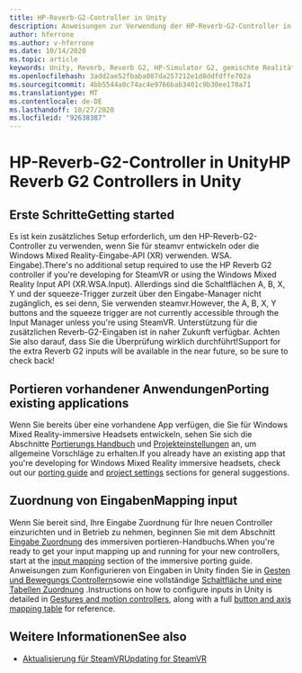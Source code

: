 ```yaml
---
title: HP-Reverb-G2-Controller in Unity
description: Anweisungen zur Verwendung der HP-Reverb-G2-Controller in steamvr und Windows Mixed Reality.
author: hferrone
ms.author: v-hferrone
ms.date: 10/14/2020
ms.topic: article
keywords: Unity, Reverb, Reverb G2, HP-Simulator G2, gemischte Realität, Entwicklung, Motion Controller, Benutzereingaben, Features, neues Projekt, Emulator, Dokumentation, Anleitungen, Features, Hologramme, Spieleentwicklung
ms.openlocfilehash: 3add2ae52fbaba087da257212e1d8ddfdffe702a
ms.sourcegitcommit: 4bb5544a0c74ac4e9766bab3401c9b30ee170a71
ms.translationtype: MT
ms.contentlocale: de-DE
ms.lasthandoff: 10/27/2020
ms.locfileid: "92638387"
---
```

# <a name="hp-reverb-g2-controllers-in-unity"></a><span data-ttu-id="a3927-104">HP-Reverb-G2-Controller in Unity</span><span class="sxs-lookup"><span data-stu-id="a3927-104">HP Reverb G2 Controllers in Unity</span></span>

## <a name="getting-started"></a><span data-ttu-id="a3927-105">Erste Schritte</span><span class="sxs-lookup"><span data-stu-id="a3927-105">Getting started</span></span>

<span data-ttu-id="a3927-106">Es ist kein zusätzliches Setup erforderlich, um den HP-Reverb-G2-Controller zu verwenden, wenn Sie für steamvr entwickeln oder die Windows Mixed Reality-Eingabe-API (XR) verwenden. WSA. Eingabe).</span><span class="sxs-lookup"><span data-stu-id="a3927-106">There's no additional setup required to use the HP Reverb G2 controller if you're developing for SteamVR or using the Windows Mixed Reality Input API (XR.WSA.Input).</span></span> <span data-ttu-id="a3927-107">Allerdings sind die Schaltflächen A, B, X, Y und der squeeze-Trigger zurzeit über den Eingabe-Manager nicht zugänglich, es sei denn, Sie verwenden steamvr.</span><span class="sxs-lookup"><span data-stu-id="a3927-107">However, the A, B, X, Y buttons and the squeeze trigger are not currently accessible through the Input Manager unless you're using SteamVR.</span></span> <span data-ttu-id="a3927-108">Unterstützung für die zusätzlichen Reverb-G2-Eingaben ist in naher Zukunft verfügbar. Achten Sie also darauf, dass Sie die Überprüfung wirklich durchführt!</span><span class="sxs-lookup"><span data-stu-id="a3927-108">Support for the extra Reverb G2 inputs will be available in the near future, so be sure to check back!</span></span>

## <a name="porting-existing-applications"></a><span data-ttu-id="a3927-109">Portieren vorhandener Anwendungen</span><span class="sxs-lookup"><span data-stu-id="a3927-109">Porting existing applications</span></span>

<span data-ttu-id="a3927-110">Wenn Sie bereits über eine vorhandene App verfügen, die Sie für Windows Mixed Reality-immersive Headsets entwickeln, sehen Sie sich die Abschnitte [Portierungs Handbuch](../porting-apps/porting-guides.md) und [Projekteinstellungen](https://docs.microsoft.com/windows/mixed-reality/develop/porting-apps/porting-guides?tabs=project#unity-porting-guidance) an, um allgemeine Vorschläge zu erhalten.</span><span class="sxs-lookup"><span data-stu-id="a3927-110">If you already have an existing app that you're developing for Windows Mixed Reality immersive headsets, check out our [porting guide](../porting-apps/porting-guides.md) and [project settings](https://docs.microsoft.com/windows/mixed-reality/develop/porting-apps/porting-guides?tabs=project#unity-porting-guidance) sections for general suggestions.</span></span>

## <a name="mapping-input"></a><span data-ttu-id="a3927-111">Zuordnung von Eingaben</span><span class="sxs-lookup"><span data-stu-id="a3927-111">Mapping input</span></span>

<span data-ttu-id="a3927-112">Wenn Sie bereit sind, Ihre Eingabe Zuordnung für Ihre neuen Controller einzurichten und in Betrieb zu nehmen, beginnen Sie mit dem Abschnitt [Eingabe Zuordnung](https://docs.microsoft.com/windows/mixed-reality/develop/porting-apps/porting-guides?tabs=input#unity-porting-guidance) des immersiven portieren-Handbuchs.</span><span class="sxs-lookup"><span data-stu-id="a3927-112">When you're ready to get your input mapping up and running for your new controllers, start at the [input mapping](https://docs.microsoft.com/windows/mixed-reality/develop/porting-apps/porting-guides?tabs=input#unity-porting-guidance) section of the immersive porting guide.</span></span> <span data-ttu-id="a3927-113">Anweisungen zum Konfigurieren von Eingaben in Unity finden Sie in [Gesten und Bewegungs Controllern](gestures-and-motion-controllers-in-unity.md)sowie eine vollständige [Schaltfläche und eine Tabellen Zuordnung](gestures-and-motion-controllers-in-unity.md#using-hp-reverb-g2-controllers) .</span><span class="sxs-lookup"><span data-stu-id="a3927-113">Instructions on how to configure inputs in Unity is detailed in [Gestures and motion controllers](gestures-and-motion-controllers-in-unity.md), along with a full [button and axis mapping table](gestures-and-motion-controllers-in-unity.md#using-hp-reverb-g2-controllers) for reference.</span></span>

## <a name="see-also"></a><span data-ttu-id="a3927-114">Weitere Informationen</span><span class="sxs-lookup"><span data-stu-id="a3927-114">See also</span></span>
* [<span data-ttu-id="a3927-115">Aktualisierung für SteamVR</span><span class="sxs-lookup"><span data-stu-id="a3927-115">Updating for SteamVR</span></span>](../porting-apps/updating-your-steamvr-application-for-windows-mixed-reality.md)